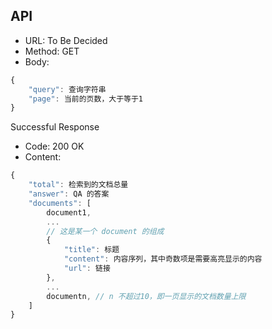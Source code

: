 ## API

* URL: To Be Decided
* Method: GET
* Body:
```javascript
{
    "query": 查询字符串
    "page": 当前的页数，大于等于1
}
```

Successful Response
* Code: 200 OK
* Content:
```javascript
{
    "total": 检索到的文档总量
    "answer": QA 的答案
    "documents": [
        document1,
        ...
        // 这是某一个 document 的组成
        {
            "title": 标题
            "content": 内容序列，其中奇数项是需要高亮显示的内容
            "url": 链接
        },
        ...
        documentn, // n 不超过10，即一页显示的文档数量上限
    ]
}
```